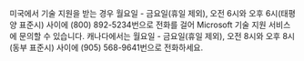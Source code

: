 <Token xmlns:xlink="http://www.w3.org/1999/xlink">미국에서 기술 지원을 받는 경우 월요일 - 금요일(휴일 제외), 오전 6시와 오후 6시(태평양 표준시) 사이에 (800) 892-5234번으로 전화를 걸어 Microsoft 기술 지원 서비스에 문의할 수 있습니다. 캐나다에서는 월요일 - 금요일(휴일 제외), 오전 8시와 오후 8시(동부 표준시) 사이에 (905) 568-9641번으로 전화하세요.</Token>

<!--HONumber=May16_HO1-->


